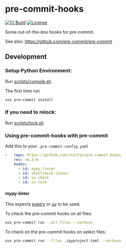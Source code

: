 # pre-commit-hooks

[![CI Build](https://github.com/rcolfin/pre-commit-hooks/actions/workflows/ci.yml/badge.svg)](https://github.com/rcolfin/pre-commit-hooks/actions/workflows/ci.yml)
[![License](https://img.shields.io/github/license/rcolfin/pre-commit-hooks.svg)](https://github.com/rcolfin/pre-commit-hooks/blob/main/LICENSE)

Some out-of-the-box hooks for pre-commit.

See also: https://github.com/pre-commit/pre-commit

## Development

### Setup Python Environment:

Run [scripts/console.sh](../scripts/console.sh)

The first time run

```sh
uvx pre-commit install
```

### If you need to relock:

Run [scripts/lock.sh](../scripts/lock.sh)

### Using pre-commit-hooks with pre-commit

Add this to your `.pre-commit-config.yaml`

```yaml
-   repo: https://github.com/rcolfin/pre-commit-hooks
    rev: v0.3.0
    hooks:
      - id: mypy-linter
      - id: shellcheck-linter
      - id: uv-check
      - id: uv-lock
```

#### mypy-linter

This expects [poetry](https://python-poetry.org/) or [uv](https://docs.astral.sh/uv/) to be used.

To check the pre-commit hooks on all files:

```sh
uvx pre-commit run --all-files --verbose
```

To check on the pre-commit hooks on select files:

```sh
uvx pre-commit run --files ./pyproject.toml --verbose
```

